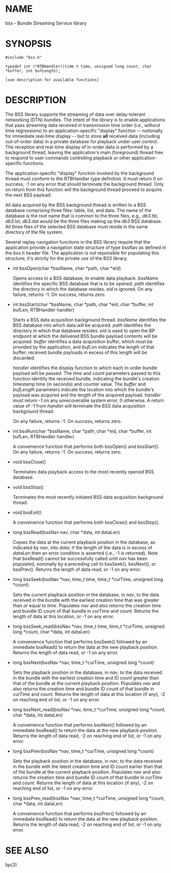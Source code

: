 # NAME

bss - Bundle Streaming Service library

# SYNOPSIS

    #include "bss.h"

    typedef int (*RTBHandler)(time_t time, unsigned long count, char *buffer, int bufLength);

    [see description for available functions]

# DESCRIPTION

The BSS library supports the streaming of data over delay-tolerant
networking (DTN) bundles.  The intent of the library is to enable applications
that pass streaming data received in transmission time order (i.e., without
time regressions) to an application-specific "display" function -- notionally
for immediate real-time display -- but to store **all** received data (including
out-of-order data) in a private database for playback under user control.  The
reception and real-time display of in-order data is performed by a background
thread, leaving the application's main (foreground) thread free to respond to
user commands controlling playback or other application-specific functions.

The application-specific "display" function invoked by the background thread
must conform to the RTBHandler type definition.  It must return 0 on success,
\-1 on any error that should terminate the background thread.  Only on return
from this function will the background thread proceed to acquire the next BSS
payload.

All data acquired by the BSS background thread is written to a BSS database
comprising three files: table, list, and data.  The name of the database
is the root name that is common to the three files, e.g., _db3_.tbl,
_db3_.lst, _db3_.dat would be the three files making up the _db3_ BSS
database.  All three files of the selected BSS database must reside in the
same directory of the file system.

Several replay navigation functions in the BSS library require that the
application provide a navigation state structure of type bssNav as defined
in the bss.h header file.  The application is not reponsible for populating
this structure; it's strictly for the private use of the BSS library.

- int bssOpen(char \*bssName, char \*path, char \*eid)

    Opens access to a BSS database, to enable data playback.  _bssName_
    identifies the specific BSS database that is to be opened.  _path_ identifies
    the directory in which the database resides.  _eid_ is ignored.  On any
    failure, returns -1.  On success, returns zero.

- int bssStart(char \*bssName, char \*path, char \*eid, char \*buffer, int bufLen, RTBHandler handler)

    Starts a BSS data acquisition background thread.  _bssName_ identifies the
    BSS database into which data will be acquired.  _path_ identifies the
    directory in which that database resides.  _eid_ is used to open the BP
    endpoint at which the delivered BSS bundle payload contents will be
    acquired.  _buffer_ identifies a data acquisition buffer, which must be
    provided by the application, and _bufLen_ indicates the length of that
    buffer; received bundle payloads in excess of this length will be discarded.

    _handler_ identifies the display function to which each in-order bundle
    payload will be passed.  The _time_ and _count_ parameters passed to this
    function identify the received bundle, indicating the bundle's creation
    timestamp time (in seconds) and counter value.  The _buffer_ and _bufLength_
    parameters indicate the location into which the bundle's payload was
    acquired and the length of the acquired payload.  _handler_ must return -1 on
    any unrecoverable system error, 0 otherwise.  A return value of -1 from
    _handler_ will terminate the BSS data acquisition background thread.

    On any failure, returns -1.  On success, returns zero.

- int bssRun(char \*bssName, char \*path, char \*eid, char \*buffer, int bufLen, RTBHandler handler)

    A convenience function that performs both bssOpen() and bssStart().  On any
    failure, returns -1.  On success, returns zero.

- void bssClose()

    Terminates data playback access to the most recently opened BSS database.

- void bssStop()

    Terminates the most recently initiated BSS data acquisition background thread.

- void bssExit()

    A convenience function that performs both bssClose() and bssStop().

- long bssRead(bssNav nav, char \*data, int dataLen)

    Copies the data at the current playback position in the database, as indicated
    by _nav_, into _data_; if the length of the data is in excess of _dataLen_
    then an error condition is asserted (i.e., -1 is returned).  Note that bssRead()
    cannot be successfully called until _nav_ has been populated, nominally by
    a preceding call to bssSeek(), bssNext(), or bssPrev().  Returns the length
    of data read, or -1 on any error.

- long bssSeek(bssNav \*nav, time\_t time, time\_t \*curTime, unsigned long \*count)

    Sets the current playback position in the database, in _nav_, to the data
    received in the bundle with the earliest creation time that was greater than
    or equal to _time_.  Populates _nav_ and also returns the creation time and
    bundle ID count of that bundle in _curTime_ and _count_.  Returns the length
    of data at this location, or -1 on any error.

- long bssSeek\_read(bssNav \*nav, time\_t time, time\_t \*curTime, unsigned long \*count, char \*data, int dataLen)

    A convenience function that performs bssSeek() followed by an immediate
    bssRead() to return the data at the new playback position.  Returns the length
    of data read, or -1 on any error.

- long bssNext(bssNav \*nav, time\_t \*curTime, unsigned long \*count)

    Sets the playback position in the database, in _nav_, to the data received
    in the bundle with the earliest creation time and ID count greater than that
    of the bundle at the current playback position.  Populates _nav_ and also
    returns the creation time and bundle ID count of that bundle in _curTime_
    and _count_.  Returns the length of data at this location (if any),
    \-2 on reaching end of list, or -1 on any error.

- long bssNext\_read(bssNav \*nav, time\_t \*curTime, unsigned long \*count, char \*data, int dataLen)

    A convenience function that performs bssNext() followed by an immediate
    bssRead() to return the data at the new playback position.  Returns the
    length of data read, -2 on reaching end of list, or -1 on any error.

- long bssPrev(bssNav \*nav, time\_t \*curTime, unsigned long \*count)

    Sets the playback position in the database, in _nav_, to the data received
    in the bundle with the latest creation time and ID count earlier than that
    of the bundle at the current playback position.  Populates _nav_ and also
    returns the creation time and bundle ID count of that bundle in _curTime_
    and _count_.  Returns the length of data at this location (if any), -2 on
    reaching end of list, or -1 on any error.

- long bssPrev\_read(bssNav \*nav, time\_t \*curTime, unsigned long \*count, char \*data, int dataLen)

    A convenience function that performs bssPrev() followed by an immediate
    bssRead() to return the data at the new playback position.  Returns the
    length of data read, -2 on reaching end of list, or -1 on any error.

# SEE ALSO

bp(3)
